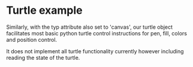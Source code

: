 # Turtle example

Similarly, with the typ attribute also set to 'canvas', our turtle object facilitates most basic python turtle control instructions for pen, fill, colors and position control.

It does not implement all turtle functionality currently however including reading the state of the turtle.





